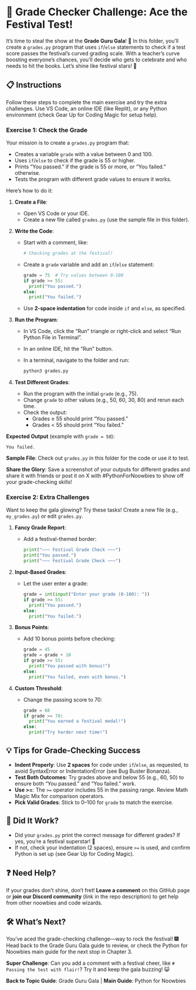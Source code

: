 # 🏅 Grade Checker Challenge: Ace the Festival Test!

It’s time to steal the show at the **Grade Guru Gala**! 🎉 In this folder, you’ll create a `grades.py` program that uses `if`/`else` statements to check if a test score passes the festival’s curved grading scale. With a teacher’s curve boosting everyone’s chances, you’ll decide who gets to celebrate and who needs to hit the books. Let’s shine like festival stars! 🌟

## 📋 Instructions

Follow these steps to complete the main exercise and try the extra challenges. Use VS Code, an online IDE (like Replit), or any Python environment (check Gear Up for Coding Magic for setup help).

### Exercise 1: Check the Grade

Your mission is to create a `grades.py` program that:

- Creates a variable `grade` with a value between 0 and 100.
- Uses `if`/`else` to check if the grade is 55 or higher.
- Prints “You passed.” if the grade is 55 or more, or “You failed.” otherwise.
- Tests the program with different grade values to ensure it works.

Here’s how to do it:

1. **Create a File**:
    
    - Open VS Code or your IDE.
    - Create a new file called `grades.py` (use the sample file in this folder).
2. **Write the Code**:
    
    - Start with a comment, like:
        
        ```python
        # Checking grades at the festival!
        ```
        
    - Create a `grade` variable and add an `if`/`else` statement:
        
        ```python
        grade = 75  # Try values between 0-100
        if grade >= 55:
          print("You passed.")
        else:
          print("You failed.")
        ```
        
    - Use **2-space indentation** for code inside `if` and `else`, as specified.
        
3. **Run the Program**:
    
    - In VS Code, click the “Run” triangle or right-click and select “Run Python File in Terminal”.
        
    - In an online IDE, hit the “Run” button.
        
    - In a terminal, navigate to the folder and run:
        
        ```bash
        python3 grades.py
        ```
        
4. **Test Different Grades**:
    
    - Run the program with the initial `grade` (e.g., 75).
    - Change `grade` to other values (e.g., 50, 60, 30, 80) and rerun each time.
    - Check the output:
        - Grades ≥ 55 should print “You passed.”
        - Grades < 55 should print “You failed.”

**Expected Output** (example with `grade = 50`):

```
You failed.
```

**Sample File**: Check out `grades.py` in this folder for the code or use it to test.

**Share the Glory**: Save a screenshot of your outputs for different grades and share it with friends or post it on X with #PythonForNoowbies to show off your grade-checking skills!

### Exercise 2: Extra Challenges

Want to keep the gala glowing? Try these tasks! Create a new file (e.g., `my_grades.py`) or edit `grades.py`.

1. **Fancy Grade Report**:
    
    - Add a festival-themed border:
        
        ```python
        print("~~~ Festival Grade Check ~~~")
        print("You passed.")
        print("~~~ Festival Grade Check ~~~")
        ```
        
2. **Input-Based Grades**:
    
    - Let the user enter a grade:
        
        ```python
        grade = int(input("Enter your grade (0-100): "))
        if grade >= 55:
          print("You passed.")
        else:
          print("You failed.")
        ```
        
3. **Bonus Points**:
    
    - Add 10 bonus points before checking:
        
        ```python
        grade = 45
        grade = grade + 10
        if grade >= 55:
          print("You passed with bonus!")
        else:
          print("You failed, even with bonus.")
        ```
        
4. **Custom Threshold**:
    
    - Change the passing score to 70:
        
        ```python
        grade = 68
        if grade >= 70:
          print("You earned a festival medal!")
        else:
          print("Try harder next time!")
        ```
        

## 💡 Tips for Grade-Checking Success

- **Indent Properly**: Use **2 spaces** for code under `if`/`else`, as requested, to avoid SyntaxError or IndentationError (see Bug Buster Bonanza).
- **Test Both Outcomes**: Try grades above and below 55 (e.g., 60, 50) to ensure both “You passed.” and “You failed.” work.
- **Use >=**: The `>=` operator includes 55 in the passing range. Review Math Magic Mix for comparison operators.
- **Pick Valid Grades**: Stick to 0–100 for `grade` to match the exercise.

## 🎯 Did It Work?

- Did your `grades.py` print the correct message for different grades? If yes, you’re a festival superstar! 🌟
- If not, check your indentation (2 spaces), ensure `>=` is used, and confirm Python is set up (see Gear Up for Coding Magic).

## ❓ Need Help?

If your grades don’t shine, don’t fret! **Leave a comment** on this GitHub page or **join our Discord community** (link in the repo description) to get help from other noowbies and code wizards.

## 🛠️ What’s Next?

You’ve aced the grade-checking challenge—way to rock the festival! 🎆 Head back to the Grade Guru Gala guide to review, or check the Python for Noowbies main guide for the next stop in Chapter 3.

**Super Challenge**: Can you add a comment with a festival cheer, like `# Passing the test with flair!`? Try it and keep the gala buzzing! 😺

**Back to Topic Guide**: Grade Guru Gala | **Main Guide**: Python for Noowbies